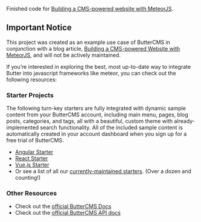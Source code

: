 Finished code for [Building a CMS-powered website with MeteorJS](https://medium.com/@rogerjin12/meteor-cms-website-tutorial-2e8da489f92f).

## Important Notice
This project was created as an example use case of ButterCMS in conjunction with a blog article, [Building a CMS-powered Website with MeteorJS](https://medium.com/hackernoon/meteor-cms-website-tutorial-2e8da489f92f), and will not be actively maintained. 

If you’re interested in exploring the best, most up-to-date way to integrate Butter into javascript frameworks like meteor, you can check out the following resources:

### Starter Projects

The following turn-key starters are fully integrated with dynamic sample content from your ButterCMS account, including main menu, pages, blog posts, categories, and tags, all with a beautiful, custom theme with already-implemented search functionality. All of the included sample content is automatically created in your account dashboard when you sign up for a free trial of ButterCMS.
- [Angular Starter](https://buttercms.com/starters/angular-starter-project/)
- [React Starter](https://buttercms.com/starters/react-starter-project/)
- [Vue.js Starter](https://buttercms.com/starters/vuejs-starter-project/)
- Or see a list of all our [currently-maintained starters](https://buttercms.com/starters/). (Over a dozen and counting!)

### Other Resources
- Check out the [official ButterCMS Docs](https://buttercms.com/docs/)
- Check out the [official ButterCMS API docs](https://buttercms.com/docs/api/)
